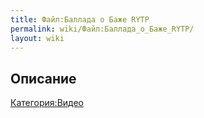 ```yaml
---
title: Файл:Баллада о Баже RYTP
permalink: wiki/Файл:Баллада_о_Баже_RYTP/
layout: wiki
---
```


## Описание

[Категория:Видео](Категория:Видео "wikilink")
